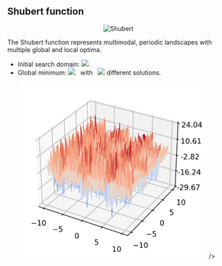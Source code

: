 ## Shubert function

<div align="center"> <img src="https://latex.codecogs.com/svg.latex?&space;f(x)=\sum_{i=1}^d\sum_{j=1}^5{j}\sin((j+1)x_i+j)." title="Shubert" /> </div>

The Shubert function represents multimodal, periodic landscapes with multiple global and local optima. 
- Initial search domain: <img src="https://latex.codecogs.com/svg.latex?&space;\mathbf{x}\in[-10,10]^d" title=" "/>.
- Global minimum: <img src="https://latex.codecogs.com/svg.latex?&space;f(\mathbf{x}_{opt})=-14.838d" title=" "/> &nbsp; with &nbsp; <img src="https://latex.codecogs.com/svg.latex?&space;3^d" title=" "/> different solutions.

<div align="center"> 
  <img src="image/Shubert.jpg" alt="Shubert" height="400"/> 
  <! <img src="image/shubert_error_plot.jpg" alt="error" height="380"/>/>
</div>



